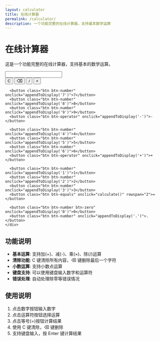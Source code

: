 ```yaml
---
layout: calculator
title: 在线计算器
permalink: /calculator/
description: 一个功能完整的在线计算器，支持基本数学运算
---
```


# 在线计算器

这是一个功能完整的在线计算器，支持基本的数学运算。

<div class="calculator-container">
  <div class="calculator">
    <div class="display">
      <input type="text" id="display" readonly>
    </div>
    <div class="buttons">
      <button class="btn btn-clear" onclick="clearDisplay()">C</button>
      <button class="btn btn-clear" onclick="deleteLast()">⌫</button>
      <button class="btn btn-operator" onclick="appendToDisplay('/')">/</button>
      <button class="btn btn-operator" onclick="appendToDisplay('*')">×</button>
      
      <button class="btn btn-number" onclick="appendToDisplay('7')">7</button>
      <button class="btn btn-number" onclick="appendToDisplay('8')">8</button>
      <button class="btn btn-number" onclick="appendToDisplay('9')">9</button>
      <button class="btn btn-operator" onclick="appendToDisplay('-')">-</button>
      
      <button class="btn btn-number" onclick="appendToDisplay('4')">4</button>
      <button class="btn btn-number" onclick="appendToDisplay('5')">5</button>
      <button class="btn btn-number" onclick="appendToDisplay('6')">6</button>
      <button class="btn btn-operator" onclick="appendToDisplay('+')">+</button>
      
      <button class="btn btn-number" onclick="appendToDisplay('1')">1</button>
      <button class="btn btn-number" onclick="appendToDisplay('2')">2</button>
      <button class="btn btn-number" onclick="appendToDisplay('3')">3</button>
      <button class="btn btn-equals" onclick="calculate()" rowspan="2">=</button>
      
      <button class="btn btn-number btn-zero" onclick="appendToDisplay('0')">0</button>
      <button class="btn btn-number" onclick="appendToDisplay('.')">.</button>
    </div>
  </div>
</div>

## 功能说明

- **基本运算**: 支持加(+)、减(-)、乘(×)、除(/)运算
- **清除功能**: C 键清除所有内容，⌫ 键删除最后一个字符
- **小数运算**: 支持小数点运算
- **键盘支持**: 可以使用键盘输入数字和运算符
- **错误处理**: 自动处理除零等错误情况

## 使用说明

1. 点击数字按钮输入数字
2. 点击运算符按钮选择运算
3. 点击等号(=)按钮计算结果
4. 使用 C 键清除，⌫ 键删除
5. 支持键盘输入，按 Enter 键计算结果
